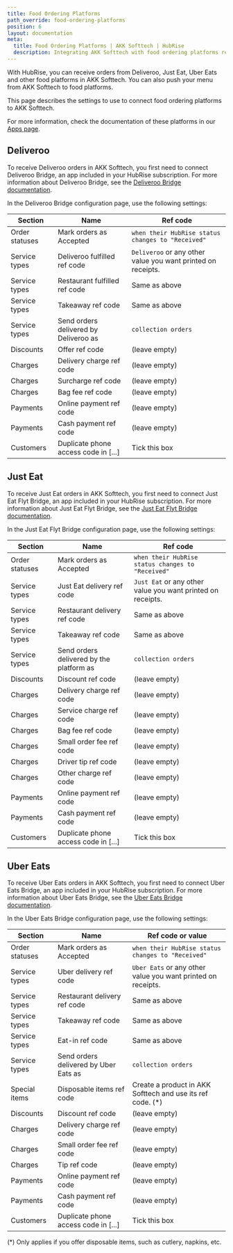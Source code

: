 ```yaml
---
title: Food Ordering Platforms
path_override: food-ordering-platforms
position: 6
layout: documentation
meta:
  title: Food Ordering Platforms | AKK Softtech | HubRise
  description: Integrating AKK Softtech with food ordering platforms requires you to specify particular ref codes in the configuration page of the delivery platform bridge.
---
```


With HubRise, you can receive orders from Deliveroo, Just Eat, Uber Eats and other food platforms in AKK Softtech. You can also push your menu from AKK Softtech to food platforms.

This page describes the settings to use to connect food ordering platforms to AKK Softtech.

For more information, check the documentation of these platforms in our [Apps page](/apps#food-ordering-platforms).

## Deliveroo

To receive Deliveroo orders in AKK Softtech, you first need to connect Deliveroo Bridge, an app included in your HubRise subscription. For more information about Deliveroo Bridge, see the [Deliveroo Bridge documentation](/apps/deliveroo/overview).

In the Deliveroo Bridge configuration page, use the following settings:

| Section        | Name                                  | Ref code                                                     |
| -------------- | ------------------------------------- | ------------------------------------------------------------ |
| Order statuses | Mark orders as Accepted               | `when their HubRise status changes to "Received"`            |
| Service types  | Deliveroo fulfilled ref code          | `Deliveroo` or any other value you want printed on receipts. |
| Service types  | Restaurant fulfilled ref code         | Same as above                                                |
| Service types  | Takeaway ref code                     | Same as above                                                |
| Service types  | Send orders delivered by Deliveroo as | `collection orders`                                          |
| Discounts      | Offer ref code                        | (leave empty)                                                |
| Charges        | Delivery charge ref code              | (leave empty)                                                |
| Charges        | Surcharge ref code                    | (leave empty)                                                |
| Charges        | Bag fee ref code                      | (leave empty)                                                |
| Payments       | Online payment ref code               | (leave empty)                                                |
| Payments       | Cash payment ref code                 | (leave empty)                                                |
| Customers      | Duplicate phone access code in [...]  | Tick this box                                                |

## Just Eat

To receive Just Eat orders in AKK Softtech, you first need to connect Just Eat Flyt Bridge, an app included in your HubRise subscription. For more information about Just Eat Flyt Bridge, see the [Just Eat Flyt Bridge documentation](/apps/just-eat-flyt/overview).

In the Just Eat Flyt Bridge configuration page, use the following settings:

| Section        | Name                                     | Ref code                                                    |
| -------------- | ---------------------------------------- | ----------------------------------------------------------- |
| Order statuses | Mark orders as Accepted                  | `when their HubRise status changes to "Received"`           |
| Service types  | Just Eat delivery ref code               | `Just Eat` or any other value you want printed on receipts. |
| Service types  | Restaurant delivery ref code             | Same as above                                               |
| Service types  | Takeaway ref code                        | Same as above                                               |
| Service types  | Send orders delivered by the platform as | `collection orders`                                         |
| Discounts      | Discount ref code                        | (leave empty)                                               |
| Charges        | Delivery charge ref code                 | (leave empty)                                               |
| Charges        | Service charge ref code                  | (leave empty)                                               |
| Charges        | Bag fee ref code                         | (leave empty)                                               |
| Charges        | Small order fee ref code                 | (leave empty)                                               |
| Charges        | Driver tip ref code                      | (leave empty)                                               |
| Charges        | Other charge ref code                    | (leave empty)                                               |
| Payments       | Online payment ref code                  | (leave empty)                                               |
| Payments       | Cash payment ref code                    | (leave empty)                                               |
| Customers      | Duplicate phone access code in [...]     | Tick this box                                               |

## Uber Eats

To receive Uber Eats orders in AKK Softtech, you first need to connect Uber Eats Bridge, an app included in your HubRise subscription. For more information about Uber Eats Bridge, see the [Uber Eats Bridge documentation](/apps/uber-eats/overview).

In the Uber Eats Bridge configuration page, use the following settings:

| Section        | Name                                  | Ref code or value                                            |
| -------------- | ------------------------------------- | ------------------------------------------------------------ |
| Order statuses | Mark orders as Accepted               | `when their HubRise status changes to "Received"`            |
| Service types  | Uber delivery ref code                | `Uber Eats` or any other value you want printed on receipts. |
| Service types  | Restaurant delivery ref code          | Same as above                                                |
| Service types  | Takeaway ref code                     | Same as above                                                |
| Service types  | Eat-in ref code                       | Same as above                                                |
| Service types  | Send orders delivered by Uber Eats as | `collection orders`                                          |
| Special items  | Disposable items ref code             | Create a product in AKK Softtech and use its ref code. (\*)  |
| Discounts      | Discount ref code                     | (leave empty)                                                |
| Charges        | Delivery charge ref code              | (leave empty)                                                |
| Charges        | Small order fee ref code              | (leave empty)                                                |
| Charges        | Tip ref code                          | (leave empty)                                                |
| Payments       | Online payment ref code               | (leave empty)                                                |
| Payments       | Cash payment ref code                 | (leave empty)                                                |
| Customers      | Duplicate phone access code in [...]  | Tick this box                                                |

(\*) Only applies if you offer disposable items, such as cutlery, napkins, etc.
